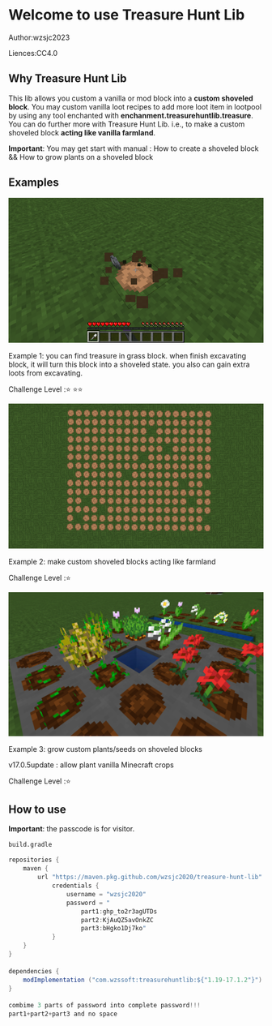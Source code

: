 # Welcome to use Treasure Hunt Lib

Author:wzsjc2023

Liences:CC4.0

## Why Treasure Hunt Lib

This lib allows you custom a vanilla or mod block into a **custom shoveled block**. You may custom vanilla loot recipes to add more loot item in lootpool by using any tool enchanted with **enchanment.treasurehuntlib.treasure**. You can do further more with Treasure Hunt Lib. i.e., to make a custom shoveled block **acting like vanilla farmland**.

**Important**: You may get start with manual : How to create a shoveled block && How to grow plants on a shoveled block



## Examples

![](img/custom_loot_table.gif)

Example 1: you can find treasure in grass block. when finish excavating block, it will turn this block into a shoveled state. you also can gain extra loots from excavating.

Challenge Level ::star: :star::star:



![](img/random_tick.gif)

Example 2: make custom shoveled blocks acting like farmland

Challenge Level ::star: 



![](img/more_crops.png)

Example 3: grow custom plants/seeds on shoveled blocks 

v17.0.5update : allow plant vanilla Minecraft crops

Challenge Level ::star: 



## How to use

**Important**: the passcode is for visitor.

```
build.gradle
```

```java
repositories {
	maven {
		url "https://maven.pkg.github.com/wzsjc2020/treasure-hunt-lib"
            credentials {
                username = "wzsjc2020"
                password = "
                    part1:ghp_to2r3agUTDs
                    part2:KjAuQZ5avOnkZC
                    part3:bHgko1Dj7ko"
            }
	}
}

dependencies {
	modImplementation ("com.wzssoft:treasurehuntlib:${"1.19-17.1.2"}")
}

combime 3 parts of password into complete password!!!
part1+part2+part3 and no space

```





